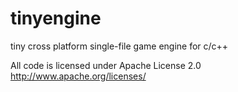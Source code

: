 # tinyengine
  
tiny cross platform single-file game engine for c/c++  

All code is licensed under Apache License 2.0  
http://www.apache.org/licenses/  